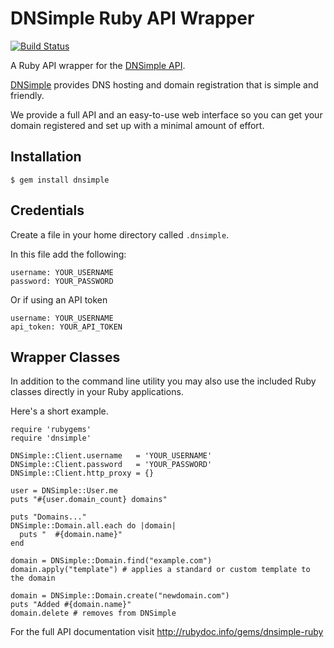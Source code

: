 # DNSimple Ruby API Wrapper

[![Build Status](https://secure.travis-ci.org/aetrion/dnsimple-ruby.png)](http://travis-ci.org/aetrion/dnsimple-ruby)

A Ruby API wrapper for the [DNSimple API](http://developer.dnsimple.com/).

[DNSimple](https://dnsimple.com/) provides DNS hosting
and domain registration that is simple and friendly.

We provide a full API and an easy-to-use web interface so you can get
your domain registered and set up with a minimal amount of effort.

## Installation

    $ gem install dnsimple

## Credentials

Create a file in your home directory called `.dnsimple`.

In this file add the following:

    username: YOUR_USERNAME
    password: YOUR_PASSWORD

Or if using an API token

    username: YOUR_USERNAME
    api_token: YOUR_API_TOKEN

## Wrapper Classes

In addition to the command line utility you may also use the included Ruby
classes directly in your Ruby applications.

Here's a short example.

    require 'rubygems'
    require 'dnsimple'

    DNSimple::Client.username   = 'YOUR_USERNAME'
    DNSimple::Client.password   = 'YOUR_PASSWORD'
    DNSimple::Client.http_proxy = {}

    user = DNSimple::User.me
    puts "#{user.domain_count} domains"

    puts "Domains..."
    DNSimple::Domain.all.each do |domain|
      puts "  #{domain.name}"
    end

    domain = DNSimple::Domain.find("example.com")
    domain.apply("template") # applies a standard or custom template to the domain

    domain = DNSimple::Domain.create("newdomain.com")
    puts "Added #{domain.name}"
    domain.delete # removes from DNSimple

For the full API documentation visit http://rubydoc.info/gems/dnsimple-ruby
